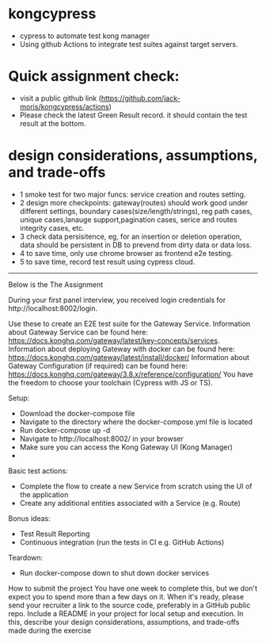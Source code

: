 # kongcypress
- cypress to automate test kong manager
- Using github Actions to integrate test suites against target servers.

# Quick assignment check:
- visit a public github link (https://github.com/jack-moris/kongcypress/actions)
- Please check the latest Green Result record. it should contain the test result at the bottom.

# design considerations, assumptions, and trade-offs 
- 1 smoke test for two major funcs: service creation and routes setting.
- 2 design more checkpoints: gateway(routes) should work good under different settings, boundary cases(size/length/strings), reg path cases, unique cases,lanauge support,pagination cases, serice and routes integrity cases, etc.
- 3 check data persisitence, eg, for an insertion or deletion operation, data should be persistent in DB to prevend from dirty data or data loss.
- 4 to save time, only use chrome browser as frontend e2e testing.
- 5 to save time, record test result using cypress cloud.


***************************************************
Below is the The Assignment

During your first panel interview, you received login credentials for http://localhost:8002/login.

Use these to create an E2E test suite for the Gateway Service.
Information about Gateway Service can be found here:
https://docs.konghq.com/gateway/latest/key-concepts/services.
Information about deploying Gateway with docker can be found here:
https://docs.konghq.com/gateway/latest/install/docker/
Information about Gateway Configuration (if required) can be found here:
https://docs.konghq.com/gateway/3.8.x/reference/configuration/
You have the freedom to choose your toolchain (Cypress with JS or TS).

Setup:
- Download the docker-compose file
- Navigate to the directory where the docker-compose.yml file is located
- Run docker-compose up -d
- Navigate to http://localhost:8002/ in your browser
- Make sure you can access the Kong Gateway UI (Kong Manager)
- 
Basic test actions:
- Complete the flow to create a new Service from scratch using the UI of the application
- Create any additional entities associated with a Service (e.g. Route)
  
Bonus ideas:
- Test Result Reporting
- Continuous integration (run the tests in CI e.g. GitHub Actions)
  
Teardown:
- Run docker-compose down to shut down docker services
  
How to submit the project
You have one week to complete this, but we don't expect you to spend more than a few days on
it.
When it's ready, please send your recruiter a link to the source code, preferably in a GitHub
public repo.
Include a README in your project for local setup and execution. In this, describe your design
considerations, assumptions, and trade-offs made during the exercise


